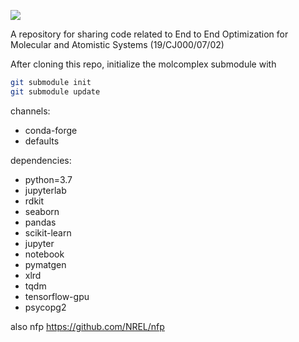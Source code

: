 ![](https://cdn.rawgit.com/NREL/rlmolecule/master/docs/logo/logo.svg)

A repository for sharing code related to End to End Optimization for Molecular and Atomistic Systems (19/CJ000/07/02)

After cloning this repo, initialize the molcomplex submodule with
```bash
git submodule init
git submodule update
```



channels:
  - conda-forge
  - defaults
  
dependencies:
  - python=3.7
  - jupyterlab
  - rdkit
  - seaborn
  - pandas
  - scikit-learn
  - jupyter
  - notebook
  - pymatgen
  - xlrd
  - tqdm
  - tensorflow-gpu
  - psycopg2
  
  
  also nfp
  https://github.com/NREL/nfp
